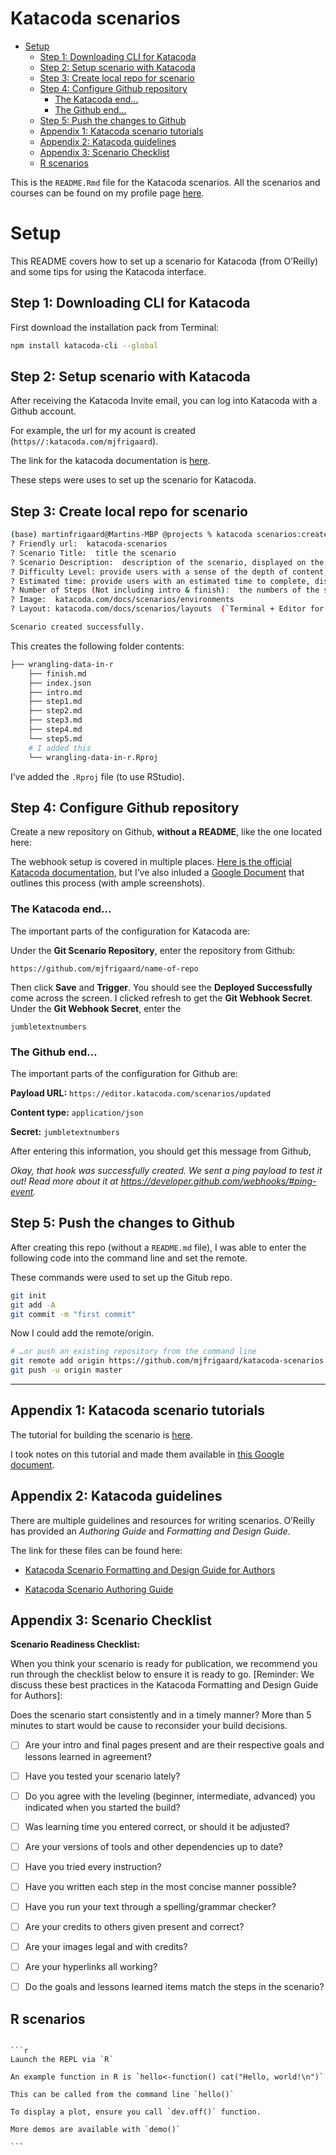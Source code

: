 Katacoda scenarios
================

  - [Setup](#setup)
      - [Step 1: Downloading CLI for
        Katacoda](#step-1-downloading-cli-for-katacoda)
      - [Step 2: Setup scenario with
        Katacoda](#step-2-setup-scenario-with-katacoda)
      - [Step 3: Create local repo for
        scenario](#step-3-create-local-repo-for-scenario)
      - [Step 4: Configure Github
        repository](#step-4-configure-github-repository)
          - [The Katacoda end…](#the-katacoda-end)
          - [The Github end…](#the-github-end)
      - [Step 5: Push the changes to
        Github](#step-5-push-the-changes-to-github)
      - [Appendix 1: Katacoda scenario
        tutorials](#appendix-1-katacoda-scenario-tutorials)
      - [Appendix 2: Katacoda
        guidelines](#appendix-2-katacoda-guidelines)
      - [Appendix 3: Scenario Checklist](#appendix-3-scenario-checklist)
      - [R scenarios](#r-scenarios)

This is the `README.Rmd` file for the Katacoda scenarios. All the
scenarios and courses can be found on my profile page
[here](https://katacoda.com/mjfrigaard).

# Setup

This README covers how to set up a scenario for Katacoda (from O’Reilly)
and some tips for using the Katacoda interface.

## Step 1: Downloading CLI for Katacoda

First download the installation pack from Terminal:

``` bash
npm install katacoda-cli --global
```

## Step 2: Setup scenario with Katacoda

After receiving the Katacoda Invite email, you can log into Katacoda
with a Github account.

For example, the url for my acount is created
(`https//:katacoda.com/mjfrigaard`).

The link for the katacoda documentation is
[here](https://www.katacoda.com/docs).

These steps were uses to set up the scenario for Katacoda.

## Step 3: Create local repo for scenario

``` bash
(base) martinfrigaard@Martins-MBP @projects % katacoda scenarios:create
? Friendly url:  katacoda-scenarios
? Scenario Title:  title the scenario
? Scenario Description:  description of the scenario, displayed on the intro screen
? Difficulty Level: provide users with a sense of the depth of content, displayed on the intro screen
? Estimated time: provide users with an estimated time to complete, displayed on the intro screen
? Number of Steps (Not including intro & finish):  the numbers of the steps that the scenario will have. The CLI will create all the template files for all the steps that you specified
? Image:  katacoda.com/docs/scenarios/environments
? Layout: katacoda.com/docs/scenarios/layouts  (`Terminal + Editor for the embedded presentation`)

Scenario created successfully.
```

This creates the following folder contents:

``` bash
├── wrangling-data-in-r
    ├── finish.md
    ├── index.json
    ├── intro.md
    ├── step1.md
    ├── step2.md
    ├── step3.md
    ├── step4.md
    └── step5.md
    # I added this
    └── wrangling-data-in-r.Rproj
```

I’ve added the `.Rproj` file (to use RStudio).

## Step 4: Configure Github repository

Create a new repository on Github, **without a README**, like the one
located here:

The webhook setup is covered in multiple places. [Here is the official
Katacoda documentation](https://katacoda.com/docs/configure-git), but
I’ve also inluded a [Google
Document](https://docs.google.com/document/d/e/2PACX-1vSf2w2onhH5t3IhuD4sYLoWqn46BLKMYFR7q3BHO8QTaRkVgXfhKvnl8T9uHrjmbVpTZVKCWrfxEl0R/pub)
that outlines this process (with ample screenshots).

### The Katacoda end…

The important parts of the configuration for Katacoda are:

Under the **Git Scenario Repository**, enter the repository from Github:

`https://github.com/mjfrigaard/name-of-repo`

Then click **Save** and **Trigger**. You should see the **Deployed
Successfully** come across the screen. I clicked refresh to get the
**Git Webhook Secret**. Under the **Git Webhook Secret**, enter the

`jumbletextnumbers`

### The Github end…

The important parts of the configuration for Github are:

**Payload URL:** `https://editor.katacoda.com/scenarios/updated`

**Content type:** `application/json`

**Secret:** `jumbletextnumbers`

After entering this information, you should get this message from
Github,

*Okay, that hook was successfully created. We sent a ping payload to
test it out\! Read more about it at
<https://developer.github.com/webhooks/#ping-event>.*

## Step 5: Push the changes to Github

After creating this repo (without a `README.md` file), I was able to
enter the following code into the command line and set the remote.

These commands were used to set up the Gitub repo.

``` bash
git init
git add -A
git commit -m "first commit"
```

Now I could add the remote/origin.

``` bash
# …or push an existing repository from the command line
git remote add origin https://github.com/mjfrigaard/katacoda-scenarios.git
git push -u origin master
```

-----

## Appendix 1: Katacoda scenario tutorials

The tutorial for building the scenario is
[here](https://katacoda.com/scenario-examples/scenarios/create-scenario-101).

I took notes on this tutorial and made them available in [this Google
document](https://docs.google.com/document/d/e/2PACX-1vSf2w2onhH5t3IhuD4sYLoWqn46BLKMYFR7q3BHO8QTaRkVgXfhKvnl8T9uHrjmbVpTZVKCWrfxEl0R/pub).

## Appendix 2: Katacoda guidelines

There are multiple guidelines and resources for writing scenarios.
O’Reilly has provided an *Authoring Guide* and *Formatting and Design
Guide*.

The link for these files can be found here:

  - [Katacoda Scenario Formatting and Design Guide for
    Authors](https://docs.google.com/document/d/1l4lofG5kAu8JFzumZPCsJJE2muCYe6rHSHCQsMlijd8/edit)

  - [Katacoda Scenario Authoring
    Guide](https://docs.google.com/document/d/14rudtruZQhRxvD3zcR3g75j5nuOgKGz4CYk8hdhaV-w/edit)

## Appendix 3: Scenario Checklist

**Scenario Readiness Checklist:**

When you think your scenario is ready for publication, we recommend you
run through the checklist below to ensure it is ready to go. \[Reminder:
We discuss these best practices in the Katacoda Formatting and Design
Guide for Authors\]:

Does the scenario start consistently and in a timely manner? More than 5
minutes to start would be cause to reconsider your build decisions.

  - [ ] Are your intro and final pages present and are their respective
    goals and lessons learned in agreement?

  - [ ] Have you tested your scenario lately?

  - [ ] Do you agree with the leveling (beginner, intermediate,
    advanced) you indicated when you started the build?

  - [ ] Was learning time you entered correct, or should it be adjusted?

  - [ ] Are your versions of tools and other dependencies up to date?

  - [ ] Have you tried every instruction?

  - [ ] Have you written each step in the most concise manner possible?

  - [ ] Have you run your text through a spelling/grammar checker?

  - [ ] Are your credits to others given present and correct?

  - [ ] Are your images legal and with credits?

  - [ ] Are your hyperlinks all working?

  - [ ] Do the goals and lessons learned items match the steps in the
    scenario?

## R scenarios

```` 

```r
Launch the REPL via `R`

An example function in R is `hello<-function() cat("Hello, world!\n")`

This can be called from the command line `hello()`

To display a plot, ensure you call `dev.off()` function.

More demos are available with `demo()`

```
````
